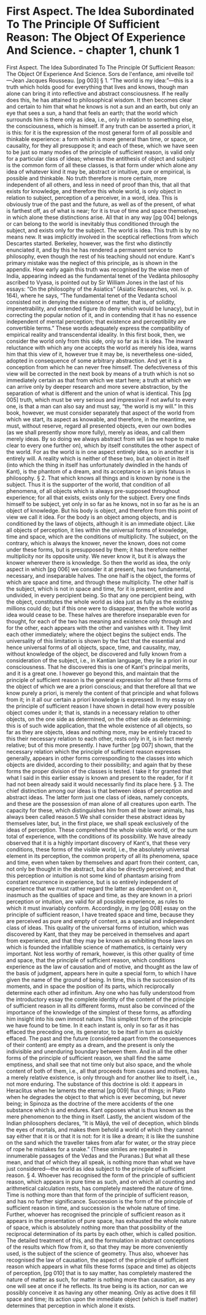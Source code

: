 # First Aspect. The Idea Subordinated To The Principle Of Sufficient Reason: The Object Of Experience And Science. - chapter 1, chunk 1

First Aspect. The Idea Subordinated To The Principle Of Sufficient Reason: The Object Of Experience And Science. Sors de l'enfance, ami réveille toi! —Jean Jacques Rousseau. [pg 003] § 1. “The world is my idea:”—this is a truth which holds good for everything that lives and knows, though man alone can bring it into reflective and abstract consciousness. If he really does this, he has attained to philosophical wisdom. It then becomes clear and certain to him that what he knows is not a sun and an earth, but only an eye that sees a sun, a hand that feels an earth; that the world which surrounds him is there only as idea, i.e., only in relation to something else, the consciousness, which is himself. If any truth can be asserted a priori, it is this: for it is the expression of the most general form of all possible and thinkable experience: a form which is more general than time, or space, or causality, for they all presuppose it; and each of these, which we have seen to be just so many modes of the principle of sufficient reason, is valid only for a particular class of ideas; whereas the antithesis of object and subject is the common form of all these classes, is that form under which alone any idea of whatever kind it may be, abstract or intuitive, pure or empirical, is possible and thinkable. No truth therefore is more certain, more independent of all others, and less in need of proof than this, that all that exists for knowledge, and therefore this whole world, is only object in relation to subject, perception of a perceiver, in a word, idea. This is obviously true of the past and the future, as well as of the present, of what is farthest off, as of what is near; for it is true of time and space themselves, in which alone these distinctions arise. All that in any way [pg 004] belongs or can belong to the world is inevitably thus conditioned through the subject, and exists only for the subject. The world is idea. This truth is by no means new. It was implicitly involved in the sceptical reflections from which Descartes started. Berkeley, however, was the first who distinctly enunciated it, and by this he has rendered a permanent service to philosophy, even though the rest of his teaching should not endure. Kant's primary mistake was the neglect of this principle, as is shown in the appendix. How early again this truth was recognised by the wise men of India, appearing indeed as the fundamental tenet of the Vedânta philosophy ascribed to Vyasa, is pointed out by Sir William Jones in the last of his essays: “On the philosophy of the Asiatics” (Asiatic Researches, vol. iv. p. 164), where he says, “The fundamental tenet of the Vedanta school consisted not in denying the existence of matter, that is, of solidity, impenetrability, and extended figure (to deny which would be lunacy), but in correcting the popular notion of it, and in contending that it has no essence independent of mental perception; that existence and perceptibility are convertible terms.” These words adequately express the compatibility of empirical reality and transcendental ideality. In this first book, then, we consider the world only from this side, only so far as it is idea. The inward reluctance with which any one accepts the world as merely his idea, warns him that this view of it, however true it may be, is nevertheless one-sided, adopted in consequence of some arbitrary abstraction. And yet it is a conception from which he can never free himself. The defectiveness of this view will be corrected in the next book by means of a truth which is not so immediately certain as that from which we start here; a truth at which we can arrive only by deeper research and more severe abstraction, by the separation of what is different and the union of what is identical. This [pg 005] truth, which must be very serious and impressive if not awful to every one, is that a man can also say and must say, “the world is my will.” In this book, however, we must consider separately that aspect of the world from which we start, its aspect as knowable, and therefore, in the meantime, we must, without reserve, regard all presented objects, even our own bodies (as we shall presently show more fully), merely as ideas, and call them merely ideas. By so doing we always abstract from will (as we hope to make clear to every one further on), which by itself constitutes the other aspect of the world. For as the world is in one aspect entirely idea, so in another it is entirely will. A reality which is neither of these two, but an object in itself (into which the thing in itself has unfortunately dwindled in the hands of Kant), is the phantom of a dream, and its acceptance is an ignis fatuus in philosophy. § 2. That which knows all things and is known by none is the subject. Thus it is the supporter of the world, that condition of all phenomena, of all objects which is always pre-supposed throughout experience; for all that exists, exists only for the subject. Every one finds himself to be subject, yet only in so far as he knows, not in so far as he is an object of knowledge. But his body is object, and therefore from this point of view we call it idea. For the body is an object among objects, and is conditioned by the laws of objects, although it is an immediate object. Like all objects of perception, it lies within the universal forms of knowledge, time and space, which are the conditions of multiplicity. The subject, on the contrary, which is always the knower, never the known, does not come under these forms, but is presupposed by them; it has therefore neither multiplicity nor its opposite unity. We never know it, but it is always the knower wherever there is knowledge. So then the world as idea, the only aspect in which [pg 006] we consider it at present, has two fundamental, necessary, and inseparable halves. The one half is the object, the forms of which are space and time, and through these multiplicity. The other half is the subject, which is not in space and time, for it is present, entire and undivided, in every percipient being. So that any one percipient being, with the object, constitutes the whole world as idea just as fully as the existing millions could do; but if this one were to disappear, then the whole world as idea would cease to be. These halves are therefore inseparable even for thought, for each of the two has meaning and existence only through and for the other, each appears with the other and vanishes with it. They limit each other immediately; where the object begins the subject ends. The universality of this limitation is shown by the fact that the essential and hence universal forms of all objects, space, time, and causality, may, without knowledge of the object, be discovered and fully known from a consideration of the subject, i.e., in Kantian language, they lie a priori in our consciousness. That he discovered this is one of Kant's principal merits, and it is a great one. I however go beyond this, and maintain that the principle of sufficient reason is the general expression for all these forms of the object of which we are a priori conscious; and that therefore all that we know purely a priori, is merely the content of that principle and what follows from it; in it all our certain a priori knowledge is expressed. In my essay on the principle of sufficient reason I have shown in detail how every possible object comes under it; that is, stands in a necessary relation to other objects, on the one side as determined, on the other side as determining: this is of such wide application, that the whole existence of all objects, so far as they are objects, ideas and nothing more, may be entirely traced to this their necessary relation to each other, rests only in it, is in fact merely relative; but of this more presently. I have further [pg 007] shown, that the necessary relation which the principle of sufficient reason expresses generally, appears in other forms corresponding to the classes into which objects are divided, according to their possibility; and again that by these forms the proper division of the classes is tested. I take it for granted that what I said in this earlier essay is known and present to the reader, for if it had not been already said it would necessarily find its place here. § 3. The chief distinction among our ideas is that between ideas of perception and abstract ideas. The latter form just one class of ideas, namely concepts, and these are the possession of man alone of all creatures upon earth. The capacity for these, which distinguishes him from all the lower animals, has always been called reason.5 We shall consider these abstract ideas by themselves later, but, in the first place, we shall speak exclusively of the ideas of perception. These comprehend the whole visible world, or the sum total of experience, with the conditions of its possibility. We have already observed that it is a highly important discovery of Kant's, that these very conditions, these forms of the visible world, i.e., the absolutely universal element in its perception, the common property of all its phenomena, space and time, even when taken by themselves and apart from their content, can, not only be thought in the abstract, but also be directly perceived; and that this perception or intuition is not some kind of phantasm arising from constant recurrence in experience, but is so entirely independent of experience that we must rather regard the latter as dependent on it, inasmuch as the qualities of space and time, as they are known in a priori perception or intuition, are valid for all possible experience, as rules to which it must invariably conform. Accordingly, in my [pg 008] essay on the principle of sufficient reason, I have treated space and time, because they are perceived as pure and empty of content, as a special and independent class of ideas. This quality of the universal forms of intuition, which was discovered by Kant, that they may be perceived in themselves and apart from experience, and that they may be known as exhibiting those laws on which is founded the infallible science of mathematics, is certainly very important. Not less worthy of remark, however, is this other quality of time and space, that the principle of sufficient reason, which conditions experience as the law of causation and of motive, and thought as the law of the basis of judgment, appears here in quite a special form, to which I have given the name of the ground of being. In time, this is the succession of its moments, and in space the position of its parts, which reciprocally determine each other ad infinitum. Any one who has fully understood from the introductory essay the complete identity of the content of the principle of sufficient reason in all its different forms, must also be convinced of the importance of the knowledge of the simplest of these forms, as affording him insight into his own inmost nature. This simplest form of the principle we have found to be time. In it each instant is, only in so far as it has effaced the preceding one, its generator, to be itself in turn as quickly effaced. The past and the future (considered apart from the consequences of their content) are empty as a dream, and the present is only the indivisible and unenduring boundary between them. And in all the other forms of the principle of sufficient reason, we shall find the same emptiness, and shall see that not time only but also space, and the whole content of both of them, i.e., all that proceeds from causes and motives, has a merely relative existence, is only through and for another like to itself, i.e., not more enduring. The substance of this doctrine is old: it appears in Heraclitus when he laments the eternal [pg 009] flux of things; in Plato when he degrades the object to that which is ever becoming, but never being; in Spinoza as the doctrine of the mere accidents of the one substance which is and endures. Kant opposes what is thus known as the mere phenomenon to the thing in itself. Lastly, the ancient wisdom of the Indian philosophers declares, “It is Mâyâ, the veil of deception, which blinds the eyes of mortals, and makes them behold a world of which they cannot say either that it is or that it is not: for it is like a dream; it is like the sunshine on the sand which the traveller takes from afar for water, or the stray piece of rope he mistakes for a snake.” (These similes are repeated in innumerable passages of the Vedas and the Puranas.) But what all these mean, and that of which they all speak, is nothing more than what we have just considered—the world as idea subject to the principle of sufficient reason. § 4. Whoever has recognised the form of the principle of sufficient reason, which appears in pure time as such, and on which all counting and arithmetical calculation rests, has completely mastered the nature of time. Time is nothing more than that form of the principle of sufficient reason, and has no further significance. Succession is the form of the principle of sufficient reason in time, and succession is the whole nature of time. Further, whoever has recognised the principle of sufficient reason as it appears in the presentation of pure space, has exhausted the whole nature of space, which is absolutely nothing more than that possibility of the reciprocal determination of its parts by each other, which is called position. The detailed treatment of this, and the formulation in abstract conceptions of the results which flow from it, so that they may be more conveniently used, is the subject of the science of geometry. Thus also, whoever has recognised the law of causation, the aspect of the principle of sufficient reason which appears in what fills these forms (space and time) as objects of perception, [pg 010] that is to say matter, has completely mastered the nature of matter as such, for matter is nothing more than causation, as any one will see at once if he reflects. Its true being is its action, nor can we possibly conceive it as having any other meaning. Only as active does it fill space and time; its action upon the immediate object (which is itself matter) determines that perception in which alone it exists.